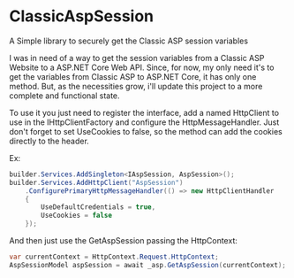 # ClassicAspSession
A Simple library to securely get the Classic ASP session variables

I was in need of a way to get the session variables from a Classic ASP Website to a ASP.NET Core Web API.
Since, for now, my only need it's to get the variables from Classic ASP to ASP.NET Core, it has only one method. But, as the necessities grow, i'll update this project to a more complete and functional state.

To use it you just need to register the interface, add a named HttpClient to use in the IHttpClientFactory and configure the HttpMessageHandler.
Just don't forget to set UseCookies to false, so the method can add the cookies directly to the header.

Ex:
``` c#
builder.Services.AddSingleton<IAspSession, AspSession>();
builder.Services.AddHttpClient("AspSession")
	.ConfigurePrimaryHttpMessageHandler(() => new HttpClientHandler
	{
		UseDefaultCredentials = true,
		UseCookies = false
	});
```

And then just use the GetAspSession passing the HttpContext:

``` c#
var currentContext = HttpContext.Request.HttpContext;
AspSessionModel aspSession = await _asp.GetAspSession(currentContext);
```
